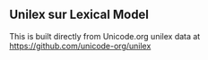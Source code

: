 Unilex sur Lexical Model
----------------------

This is built directly from Unicode.org unilex data at
https://github.com/unicode-org/unilex
